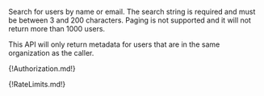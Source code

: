 Search for users by name or email. The search string is required and must be between 3 and 200 characters. Paging is not supported and it will not return more than 1000 users.

This API will only return metadata for users that are in the same organization as the caller.

{!Authorization.md!}

{!RateLimits.md!}
